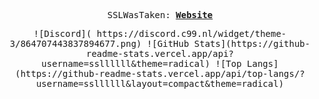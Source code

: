<p align="center">
  <samp>
    SSLWasTaken:
    <b><a href="">Website</a></b>
    <b><a href="https://ssllllll.github.io/coolsite/"></a></b>
</samp><br>
</p>

<p align="center">
    <samp>
      ![Discord]( https://discord.c99.nl/widget/theme-3/864707443837894677.png)
      ![GitHub Stats](https://github-readme-stats.vercel.app/api?username=ssllllll&theme=radical) 
      ![Top Langs](https://github-readme-stats.vercel.app/api/top-langs/?username=ssllllll&layout=compact&theme=radical)
      
</samp><br>
</p>


[webdevplaylist]:https://xvideos.com/





